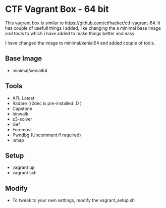 # CTF Vagrant Box - 64 bit

This vagrant box is similar to https://github.com/ctfhacker/ctf-vagrant-64.
It has couple of usefull things i added, like changing the a minimal base image and tools to which i have added to make things better and easy

I have changed the image to minimal/xenial64 and added couple of tools.

## Base Image

- minimal/xenial64

## Tools

- AFL Latest
- Radare (r2dec is pre-installed :D )
- Capstone
- binwalk
- z3-solver
- Gef
- Foremost
- Pwndbg (Uncomment if required)
- nmap

## Setup

- vagrant up
- vagrant ssh

## Modify

- To tweak to your own settings, modify the vagrant_setup.sh
